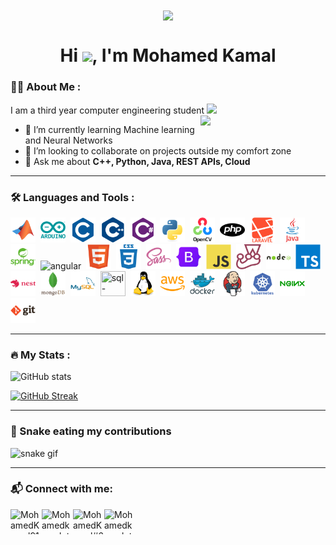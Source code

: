 <div id="header" align="center">
  <img align="center" src="https://media.giphy.com/media/f3iwJFOVOwuy7K6FFw/giphy.gif"/>
  
  <h1>
  Hi 
  <img src="https://media.giphy.com/media/hvRJCLFzcasrR4ia7z/giphy.gif" width="30px"/>, I'm Mohamed Kamal
  </h1>

</div>

### :man_technologist: About Me :
I am a third year computer engineering student <img src="https://media.giphy.com/media/iIqmM5tTjmpOB9mpbn/giphy.gif" width="30">
  <img align="right" src="https://media.tenor.com/whgQwNlVvNkAAAAi/xero-code.gif" width = "200"/>
<!-- - 🔭 I’m currently working at [MasterMicro](https://www.linkedin.com/company/master-micro/) -->
- 🌱 I’m currently learning Machine learning and Neural Networks
- 👯 I’m looking to collaborate on projects outside my comfort zone
- 💬 Ask me about **C++, Python, Java, REST APIs, Cloud**

---

### :hammer_and_wrench: Languages and Tools :
<div>
<img src="https://github.com/devicons/devicon/blob/master/icons/matlab/matlab-original.svg" title="matlab" **alt="matlab" width="40" height="40"/>&nbsp;
<img src="https://github.com/devicons/devicon/blob/master/icons/arduino/arduino-original-wordmark.svg" title="arduino" **alt="arduino" width="40" height="40"/>&nbsp;
<img src="https://github.com/devicons/devicon/blob/master/icons/c/c-plain.svg" title="C" **alt="C" width="40" height="40"/>&nbsp;
  <img src="https://github.com/devicons/devicon/blob/master/icons/cplusplus/cplusplus-plain.svg" title="cplusplus" **alt="cplusplus" width="40" height="40"/>&nbsp;
    <img src="https://github.com/devicons/devicon/blob/master/icons/csharp/csharp-plain.svg" title="csharp" **alt="csharp" width="40" height="40"/>&nbsp;
  <img src="https://github.com/devicons/devicon/blob/master/icons/python/python-original.svg" title="python" **alt="python" width="40" height="40"/>&nbsp;
  <img src="https://github.com/devicons/devicon/blob/master/icons/opencv/opencv-original-wordmark.svg" title="opencv" **alt="opencv" width="40" height="40"/>&nbsp;
    <img src="https://github.com/devicons/devicon/blob/master/icons/php/php-plain.svg" title="php" **alt="php" width="40" height="40"/>&nbsp;
    <img src="https://github.com/devicons/devicon/blob/master/icons/laravel/laravel-plain-wordmark.svg" title="laravel" **alt="laravel" width="40" height="40"/>&nbsp;
  <img src="https://github.com/devicons/devicon/blob/master/icons/java/java-original-wordmark.svg" title="Java" alt="Java" width="40" height="40"/>&nbsp;
  <img src="https://github.com/devicons/devicon/blob/master/icons/spring/spring-original-wordmark.svg" title="Spring" alt="Spring" width="40" height="40"/>&nbsp;
  <img src="https://www.svgrepo.com/show/353396/angular-icon.svg"  title="angular" alt="angular" width="40" height="40"/>&nbsp;
  <img src="https://github.com/devicons/devicon/blob/master/icons/html5/html5-original.svg" title="HTML5" alt="HTML" width="40" height="40"/>&nbsp;
  <img src="https://github.com/devicons/devicon/blob/master/icons/css3/css3-plain-wordmark.svg"  title="CSS3" alt="CSS" width="40" height="40"/>&nbsp;
  <img src="https://github.com/devicons/devicon/blob/master/icons/sass/sass-original.svg" title="sass" **alt="sass" width="40" height="40"/>&nbsp;
  <img src="https://github.com/devicons/devicon/blob/master/icons/bootstrap/bootstrap-original.svg" title="bootstrap" **alt="bootstrap" width="40" height="40"/>&nbsp;
  <img src="https://github.com/devicons/devicon/blob/master/icons/javascript/javascript-original.svg" title="JavaScript" alt="JavaScript" width="40" height="40"/>&nbsp;
  <img src="https://github.com/devicons/devicon/blob/master/icons/jest/jest-plain.svg" title="jest" **alt="jest" width="40" height="40"/>&nbsp;
  <img src="https://github.com/devicons/devicon/blob/master/icons/nodejs/nodejs-original-wordmark.svg" title="NodeJS" alt="NodeJS" width="40" height="40"/>&nbsp;
  <img src="https://github.com/devicons/devicon/blob/master/icons/typescript/typescript-original.svg" title="typescript" **alt="typescript" width="40" height="40"/>&nbsp;
    <img src="https://github.com/devicons/devicon/blob/master/icons/nestjs/nestjs-plain-wordmark.svg" title="NestJS" alt="NestJS" width="40" height="40"/>&nbsp;
     <img src="https://github.com/devicons/devicon/blob/master/icons/mongodb/mongodb-original-wordmark.svg" title="mongodb" **alt="mongodb" width="40" height="40"/>&nbsp;
  <img src="https://github.com/devicons/devicon/blob/master/icons/mysql/mysql-original-wordmark.svg" title="MySQL"  alt="MySQL" width="40" height="40"/>&nbsp;
  <img src="https://www.svgrepo.com/show/303229/microsoft-sql-server-logo.svg" title="sql-server" **alt="sql-server" width="40" height="40"/>&nbsp;
  <img src="https://github.com/devicons/devicon/blob/master/icons/linux/linux-original.svg" title="linux" **alt="linux" width="40" height="40"/>&nbsp;
  <img src="https://github.com/devicons/devicon/blob/master/icons/amazonwebservices/amazonwebservices-plain-wordmark.svg" title="AWS" alt="AWS" width="40" height="40"/>&nbsp;
  <img src="https://github.com/devicons/devicon/blob/master/icons/docker/docker-original-wordmark.svg" title="docker" **alt="docker" width="40" height="40"/>&nbsp;
<img src="https://github.com/devicons/devicon/blob/master/icons/jenkins/jenkins-original.svg" title="jenkins" **alt="jenkins" width="40" height="40"/>&nbsp;
<img src="https://github.com/devicons/devicon/blob/master/icons/kubernetes/kubernetes-plain-wordmark.svg" title="kubernetes" **alt="kubernetes" width="40" height="40"/>&nbsp;
<img src="https://github.com/devicons/devicon/blob/master/icons/nginx/nginx-original.svg" title="nginx" **alt="nginx" width="40" height="40"/>&nbsp;
  <img src="https://github.com/devicons/devicon/blob/master/icons/git/git-original-wordmark.svg" title="Git" **alt="Git" width="40" height="40"/>
</div>


---

### :fire: My Stats :

![GitHub stats](https://github-readme-stats.vercel.app/api?username=MohamedKamalOthman&show_icons=true&bg_color=00000000)

[![GitHub Streak](https://streak-stats.demolab.com?user=MohamedKamalOthman&theme=dark)](https://git.io/streak-stats)


---

### :snake: Snake eating my contributions
 
![snake gif](https://github.com/MohamedKamalOthman/MohamedKamalOthman/blob/output/github-contribution-grid-snake.svg)


---

### 📬 Connect with me:

<div id="badges">
  <a href="https://www.linkedin.com/in/MohamedKamal91/" target="blank"><img align="left" src="https://raw.githubusercontent.com/rahuldkjain/github-profile-readme-generator/master/src/images/icons/Social/linked-in-alt.svg" alt="MohamedKamal91" height="40" width="50" /></a>
  <a href="https://www.facebook.com/profile.php?id=100005220947738" target="blank"><img align="left" src="https://raw.githubusercontent.com/rahuldkjain/github-profile-readme-generator/master/src/images/icons/Social/facebook.svg" alt="Mohamedkamalothman" height="40" width="50" /></a>
    <a href="https://discordapp.com/users/701177928481898616" target="blank"><img align="left" src="https://raw.githubusercontent.com/rahuldkjain/github-profile-readme-generator/master/src/images/icons/Social/discord.svg" alt="MohamedKamal#6632" height="40" width="50" /></a>
   <a href="https://codeforces.com/profile/Mohamedkamalothman" target="blank"><img align="left" src="https://raw.githubusercontent.com/rahuldkjain/github-profile-readme-generator/master/src/images/icons/Social/codeforces.svg" alt="Mohamedkamalothman" height="40" width="50" /></a>
</div>


